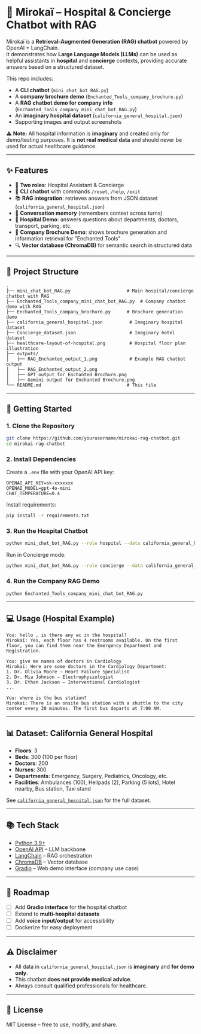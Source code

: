 # 🏥 Mirokaï – Hospital & Concierge Chatbot with RAG  

Mirokaï is a **Retrieval-Augmented Generation (RAG) chatbot** powered by OpenAI + LangChain.  
It demonstrates how **Large Language Models (LLMs)** can be used as helpful assistants in **hospital** and **concierge** contexts, providing accurate answers based on a structured dataset.  

This repo includes:  
- A **CLI chatbot** (`mini_chat_bot_RAG.py`)  
- A **company brochure demo** (`Enchanted_Tools_company_brochure.py`)  
- A **RAG chatbot demo for company info** (`Enchanted_Tools_company_mini_chat_bot_RAG.py`)  
- An **imaginary hospital dataset** (`california_general_hospital.json`)  
- Supporting images and output screenshots  

⚠️ **Note:** All hospital information is **imaginary** and created only for demo/testing purposes. It is **not real medical data** and should never be used for actual healthcare guidance.  

---

## ✨ Features
- 🤖 **Two roles**: Hospital Assistant & Concierge  
- 💬 **CLI chatbot** with commands `/reset`, `/help`, `/exit`  
- 📚 **RAG integration**: retrieves answers from JSON dataset (`california_general_hospital.json`)  
- 🧠 **Conversation memory** (remembers context across turns)  
- 🏨 **Hospital Demo**: answers questions about departments, doctors, transport, parking, etc.  
- 📄 **Company Brochure Demo**: shows brochure generation and information retrieval for "Enchanted Tools"  
- 🔍 **Vector database (ChromaDB)** for semantic search in structured data  

---

## 📂 Project Structure
```
.
├── mini_chat_bot_RAG.py                     # Main hospital/concierge chatbot with RAG
├── Enchanted_Tools_company_mini_chat_bot_RAG.py  # Company chatbot demo with RAG
├── Enchanted_Tools_company_brochure.py      # Brochure generation demo
├── california_general_hospital.json          # Imaginary hospital dataset
├── Concierge_dataset.json                    # Imaginary hotel dataset
├── healthcare-layout-of-hospital.png         # Hospital floor plan illustration
├── outputs/
│   ├── RAG_Enchanted_output_1.png            # Example RAG chatbot output
│   ├── RAG_Enchanted_output_2.png
│   ├── GPT output for Enchanted Brochure.png
│   ├── Gemini output for Enchanted Brochure.png
└── README.md                                # This file
```

---

## 🚀 Getting Started

### 1. Clone the Repository
```bash
git clone https://github.com/yourusername/mirokai-rag-chatbot.git
cd mirokai-rag-chatbot
```

### 2. Install Dependencies
Create a `.env` file with your OpenAI API key:
```
OPENAI_API_KEY=sk-xxxxxxx
OPENAI_MODEL=gpt-4o-mini
CHAT_TEMPERATURE=0.4
```

Install requirements:
```bash
pip install -r requirements.txt
```

### 3. Run the Hospital Chatbot
```bash
python mini_chat_bot_RAG.py --role hospital --data california_general_hospital.json
```

Run in Concierge mode:
```bash
python mini_chat_bot_RAG.py --role concierge --data california_general_hospital.json
```

### 4. Run the Company RAG Demo
```bash
python Enchanted_Tools_company_mini_chat_bot_RAG.py
```

---

## 💻 Usage (Hospital Example)

```
You: hello , is there any wc in the hospital?
Mirokaï: Yes, each floor has 4 restrooms available. On the first floor, you can find them near the Emergency Department and Registration.

You: give me names of doctors in Cardiology
Mirokaï: Here are some doctors in the Cardiology Department:
1. Dr. Olivia Moore – Heart Failure Specialist
2. Dr. Mia Johnson – Electrophysiologist
3. Dr. Ethan Jackson – Interventional Cardiologist
...

You: where is the bus station?
Mirokaï: There is an onsite bus station with a shuttle to the city center every 30 minutes. The first bus departs at 7:00 AM.
```

---

## 📊 Dataset: California General Hospital  

- **Floors**: 3  
- **Beds**: 300 (100 per floor)  
- **Doctors**: 200  
- **Nurses**: 300  
- **Departments**: Emergency, Surgery, Pediatrics, Oncology, etc.  
- **Facilities**: Ambulances (100), Helipads (2), Parking (5 lots), Hotel nearby, Bus station, Taxi stand  

See [`california_general_hospital.json`](./california_general_hospital.json) for the full dataset.  

---

## 📚 Tech Stack
- [Python 3.9+](https://www.python.org/)  
- [OpenAI API](https://platform.openai.com/) – LLM backbone  
- [LangChain](https://www.langchain.com/) – RAG orchestration  
- [ChromaDB](https://www.trychroma.com/) – Vector database  
- [Gradio](https://gradio.app/) – Web demo interface (company use case)  

---

## 🔮 Roadmap
- [ ] Add **Gradio interface** for the hospital chatbot  
- [ ] Extend to **multi-hospital datasets**  
- [ ] Add **voice input/output** for accessibility  
- [ ] Dockerize for easy deployment  

---

## ⚠️ Disclaimer
- All data in `california_general_hospital.json` is **imaginary** and **for demo only**.  
- This chatbot **does not provide medical advice**.  
- Always consult qualified professionals for healthcare.  

---

## 📜 License
MIT License – free to use, modify, and share.  
